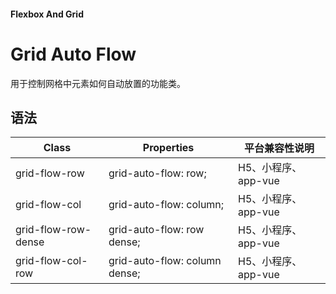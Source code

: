 #### <span class="text-lg text-gray-500 font-normal">Flexbox And Grid</span>

<div class="w-screen"></div>

# Grid Auto Flow
<space />
<a-typography-text>
    用于控制网格中元素如何自动放置的功能类。
</a-typography-text>

<CssPrefix />

## 语法
| Class | Properties | 平台兼容性说明
| --- | --- | ---
| <a-link status="success">grid-flow-row</a-link> | <a-link>grid-auto-flow: row;</a-link> | H5、小程序、app-vue
| <a-link status="success">grid-flow-col</a-link> | <a-link>grid-auto-flow: column;</a-link> | H5、小程序、app-vue
| <a-link status="success">grid-flow-row-dense</a-link> | <a-link>grid-auto-flow: row dense;</a-link> | H5、小程序、app-vue
| <a-link status="success">grid-flow-col-row</a-link> | <a-link>grid-auto-flow: column dense;</a-link> | H5、小程序、app-vue